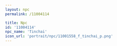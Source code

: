 ```yaml
---
layout: npc
permalink: /11004114

title: Npc
id: '11004114'
npc_name: 'Tinchai'
icon_url: 'portrait/npc/11001558_f_tinchai_p.png'
---
```

